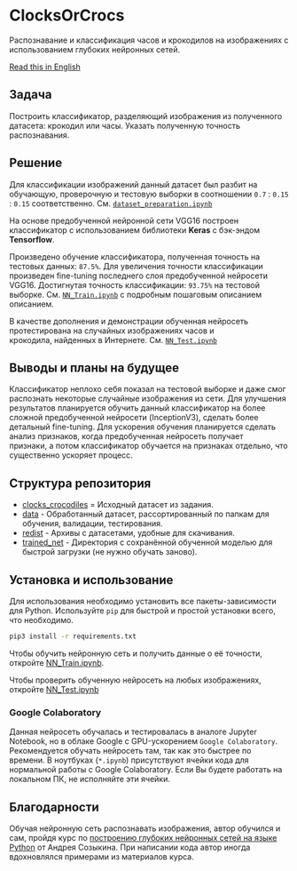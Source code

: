 # ClocksOrCrocs
Распознавание и классификация часов и крокодилов на изображениях с использованием глубоких нейронных сетей.

[Read this in English][english]

## Задача

Построить классификатор, разделяющий изображения из полученного датасета: крокодил или часы. Указать полученную точность распознавания.

## Решение

Для классификации изображений данный датасет был разбит на обучающую, проверочную и тестовую выборки в соотношении `0.7` : `0.15` : `0.15` соответственно. Cм. [`dataset_preparation.ipynb`][dataset_preparation]

На основе предобученной нейронной сети VGG16 построен классификатор с использованием библиотеки **Keras** c бэк-эндом **Tensorflow**.  

Произведено обучение классификатора, полученная точность на тестовых данных: `87.5%`. Для увеличения точности классификации произведен fine-tuning последнего слоя предобученной нейросети VGG16. Достигнутая точность классификации: `93.75%` на тестовой выборке. См. [`NN_Train.ipynb`][train] с подробным пошаговым описанием описанием.

В качестве дополнения и демонстрации обученная нейросеть протестирована на случайных изображениях часов и крокодила, найденных в Интернете. См. [`NN_Test.ipynb`][test]

## Выводы и планы на будущее

Классификатор неплохо себя показал на тестовой выборке и даже смог распознать некоторые случайные изображения из сети. Для улучшения результатов планируется обучить данный классификатор на более сложной предобученной нейросети (InceptionV3), сделать более детальный fine-tuning. Для ускорения обучения планируется сделать анализ признаков, когда предобученная нейросеть получает признаки, а потом классификатор обучается на признаках отдельно, что существенно ускоряет процесс.

## Структура репозитория
- [clocks_crocodiles][c_c] = Исходный датасет из задания.
- [data][data] - Обработанный датасет, рассортированный по папкам для обучения, валидации, тестирования.
- [redist][redist] - Архивы с датасетами, удобные для скачивания.
- [trained_net][t_net] - Директория с сохранённой обученной моделью для быстрой загрузки (не нужно обучать заново).

## Установка и использование
Для использования необходимо установить все пакеты-зависимости для Python. Используйте `pip` для быстрой и простой установки всего, что необходимо.

```bash
pip3 install -r requirements.txt
```

Чтобы обучить нейронную сеть и получить данные о её точности, откройте [NN_Train.ipynb][train].

Чтобы проверить обученную нейросеть на любых изображениях, откройте [NN_Test.ipynb][test]

### Google Colaboratory
Данная нейросеть обучалась и тестировалась в аналоге Jupyter Notebook, но в облаке Google с GPU-ускорением `Google Colaboratory`. Рекомендуется обучать нейросеть там, так как это быстрее по времени. В ноутбуках (`*.ipynb`) присутствуют ячейки кода для нормальной работы с Google Colaboratory. Если Вы будете работать на локальном ПК, не исполняйте эти ячейки.

## Благодарности
Обучая нейронную сеть распознавать изображения, автор обучился и сам, пройдя курс по [построению глубоких нейронных сетей на языке Python](https://www.asozykin.ru/courses/nnpython) от Андрея Созыкина. При написании кода автор иногда вдохновлялся примерами из материалов курса.

<!-- Links -->
[repo]: https://github.com/yozh2/ClocksOrCrocs
[english]: https://github.com/Yozh2/ClocksOrCrocs/blob/master/README.md
[dataset_preparation]: https://github.com/Yozh2/ClocksOrCrocs/blob/master/dataset_preparation.ipynb
[train]: https://github.com/Yozh2/ClocksOrCrocs/blob/master/NN_Train.ipynb
[test]: https://github.com/Yozh2/ClocksOrCrocs/blob/master/NN_Test.ipynb
[c_c]: https://github.com/Yozh2/ClocksOrCrocs/tree/master/clocks_crocodiles
[data]: https://github.com/Yozh2/ClocksOrCrocs/tree/master/data
[redist]: https://github.com/Yozh2/ClocksOrCrocs/tree/master/redist
[t_net]: https://github.com/Yozh2/ClocksOrCrocs/tree/master/trained_net
